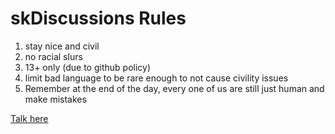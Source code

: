 # skDiscussions Rules
1. stay nice and civil
2. no racial slurs
3. 13+ only (due to github policy)
4. limit bad language to be rare enough to not cause civility issues
5. Remember at the end of the day, every one of us are still just human and make mistakes


[Talk here](https://github.com/skRebel/skDiscussions/discussions)
